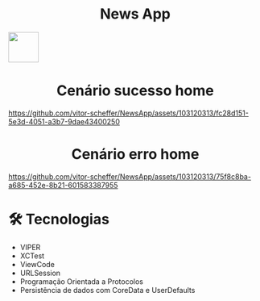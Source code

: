 <h1 align="center">News App</h1>

<div align="center">
  <div style="display: flex">
    <img align="center" style="width: 60px" src="https://github.com/vitor-scheffer/NewsApp/assets/103120313/1c8e135f-5a37-4c48-bdbf-487df474c237" />
  </div>
</div>

<h1 align="center">Cenário sucesso home</h1>

https://github.com/vitor-scheffer/NewsApp/assets/103120313/fc28d151-5e3d-4051-a3b7-9dae43400250

<h1 align="center">Cenário erro home</h1>

https://github.com/vitor-scheffer/NewsApp/assets/103120313/75f8c8ba-a685-452e-8b21-601583387955

# 🛠️ Tecnologias

<ul>
  <li>VIPER</li>
  <li>XCTest</li>
  <li>ViewCode</li>
  <li>URLSession</li>
  <li>Programação Orientada a Protocolos</li>
  <li>Persistência de dados com CoreData e UserDefaults</li>
</ul>
